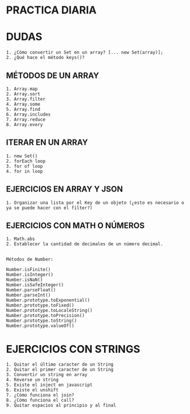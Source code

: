 # PRACTICA DIARIA

# DUDAS
    1. ¿Cómo convertir un Set en un array? [... new Set(array)];
    2. ¿Qué hace el método keys()?

## MÉTODOS DE UN ARRAY
    
    1. Array.map
    2. Array.sort
    3. Array.filter
    4. Array.some
    5. Array.find
    6. Array.includes
    7. Array.reduce
    8. Array.every
    

## ITERAR EN UN ARRAY
    1. new Set()    
    2. forEach loop
    3. for of loop
    4. for in loop
    

## EJERCICIOS EN ARRAY Y JSON 

    1. Organizar una lista por el Key de un objeto (¿esto es necesario o ya se puede hacer con el filter?)


## EJERCICIOS CON MATH O NÚMEROS

    1. Math.abs
    2. Establecer la cantidad de decimales de un número decimal.


    Métodos de Number:
    
    Number.isFinite()
    Number.isInteger()
    Number.isNaN()
    Number.isSafeInteger()
    Number.parseFloat()
    Number.parseInt()
    Number.prototype.toExponential()
    Number.prototype.toFixed()
    Number.prototype.toLocaleString()
    Number.prototype.toPrecision()
    Number.prototype.toString()
    Number.prototype.valueOf()

# EJERCICIOS CON STRINGS

    1. Quitar el último caracter de un String
    2. Quitar el primer caracter de un String
    3. Convertir un string en array
    4. Reverse un string
    5. Existe el inject en javascript
    6. Existe el unshift
    7. ¿Cómo funciona el join?
    8. ¿Cómo funciona el call?
    9. Quitar espacios al principio y al final
